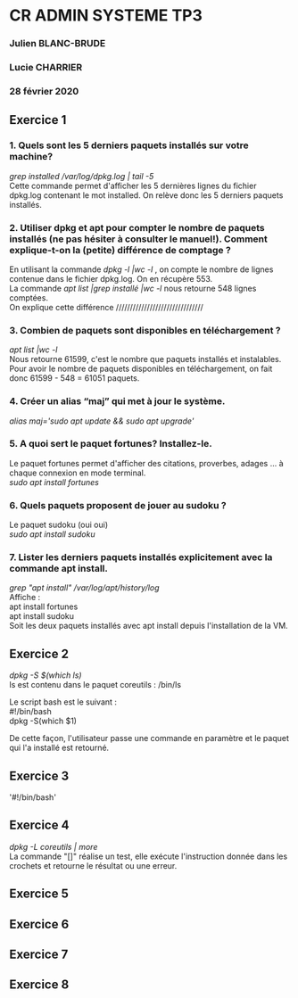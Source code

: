 # CR ADMIN SYSTEME TP3 
### Julien BLANC-BRUDE
### Lucie CHARRIER
### 28 février 2020

## Exercice 1
### 1. Quels sont les 5 derniers paquets installés sur votre machine?
_grep installed /var/log/dpkg.log | tail -5_ <br>
Cette commande permet d'afficher les 5 dernières lignes du fichier dpkg.log contenant le mot installed. On relève donc les 5 derniers paquets installés.
<br>
### 2. Utiliser dpkg et apt pour compter le nombre de paquets installés (ne pas hésiter à consulter le manuel!). Comment explique-t-on la (petite) différence de comptage ?
En utilisant la commande _dpkg -l |wc -l_ , on compte le nombre de lignes contenue dans le fichier dpkg.log. On en récupère 553.<br>
La commande _apt list |grep installé |wc -l_ nous retourne 548 lignes comptées.<br>
On explique cette différence ///////////////////////////////
<br>
### 3. Combien de paquets sont disponibles en téléchargement ?
_apt list |wc -l_ <br>
Nous retourne 61599, c'est le nombre que paquets installés et instalables.<br>
Pour avoir le nombre de paquets disponibles en téléchargement, on fait donc 61599 - 548 = 61051 paquets.
### 4. Créer un alias “maj” qui met à jour le système.
_alias maj='sudo apt update && sudo apt upgrade'_ 
<br>
### 5. A quoi sert le paquet fortunes? Installez-le.
Le paquet fortunes permet d'afficher des citations, proverbes, adages ... à chaque connexion en mode terminal.<br>
_sudo apt install fortunes_
<br>
### 6. Quels paquets proposent de jouer au sudoku ?
Le paquet sudoku (oui oui)<br>
_sudo apt install sudoku_
<br>
### 7. Lister les derniers paquets installés explicitement avec la commande apt install.
_grep "apt install" /var/log/apt/history/log_ <br>
Affiche : <br>
apt install fortunes <br>
apt install sudoku <br>
Soit les deux paquets installés avec apt install depuis l'installation de la VM.

## Exercice 2
_dpkg -S $(which ls)_ <br>
ls est contenu dans le paquet coreutils : /bin/ls <br>

Le script bash est le suivant : <br>
#!/bin/bash <br>
dpkg -S(which $1)<br>

De cette façon, l'utilisateur passe une commande en paramètre et le paquet qui l'a installé est retourné.

## Exercice 3
'#!/bin/bash'<br>



## Exercice 4
_dpkg -L coreutils | more_ <br>
La commande "[]" réalise un test, elle exécute l'instruction donnée dans les crochets et retourne le résultat ou une erreur.

## Exercice 5




## Exercice 6




## Exercice 7




## Exercice 8


